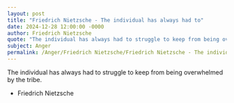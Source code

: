 ```yaml
---
layout: post
title: "Friedrich Nietzsche - The individual has always had to"
date: 2024-12-28 12:00:00 -0000
author: Friedrich Nietzsche
quote: "The individual has always had to struggle to keep from being overwhelmed by the tribe."
subject: Anger
permalink: /Anger/Friedrich Nietzsche/Friedrich Nietzsche - The individual has always had to
---
```


The individual has always had to struggle to keep from being overwhelmed by the tribe.

- Friedrich Nietzsche
